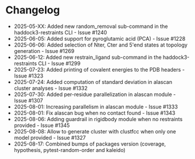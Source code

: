 # Changelog

- 2025-05-XX: Added new random_removal sub-command in the haddock3-restraints CLI - Issue #1240
- 2025-06-05: Added support for pyroglutamic acid (PCA) - Issue #1228
- 2025-06-06: Added selection of Nter, Cter and 5'end states at topology generation - Issue #1269
- 2025-06-12: Added new restrain_ligand sub-command in the haddock3-restraints CLI - Issue #1299
- 2025-07-23: Added printing of covalent energies to the PDB headers - Issue #1323
- 2025-07-24: Added computation of standard deviation in alascan cluster analyses - Issue #1332
- 2025-07-30: Added per-residue parallelization in alascan module - Issue #1307
- 2025-08-01: Increasing parallelism in alascan module - Issue #1333
- 2025-08-01: Fix alascan bug when no contact found - Issue #1343
- 2025-08-06: Adding guardrail in rigidbody module when no restraints provided - Issue #1345
- 2025-08-08: Allow to generate cluster with clustfcc when only one model provided - Issue #1327
- 2025-08-17: Combined bumps of packages version (coverage, hypothesis, pytest-random-order and kaleido)

